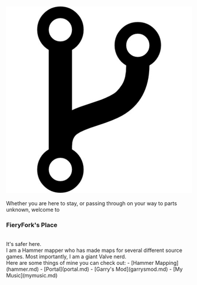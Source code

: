 ![fork logo](assets/images/fork.jpg "=350x")
<br>
<br>
Whether you are here to stay, or passing through on your way to parts unknown, welcome to
### FieryFork's Place</h3>
<br>
It's safer here.
<br>
I am a Hammer mapper who has made maps for several different source games. Most importantly, I am a giant Valve nerd.
<br>
Here are some things of mine you can check out: 
- [Hammer Mapping](hammer.md)
- [Portal](portal.md)
- [Garry's Mod](garrysmod.md)
- [My Music](mymusic.md)
